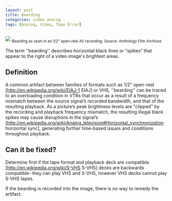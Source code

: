 ```yaml
---
layout: post
title: Bearding
categories: video analog
tags: [Analog, Video, Tape Error]
---
```


<img src="{{ site.baseurl }}/images/Beardingsmall.jpg">
<sub>Bearding as seen in an 1/2" open-reel AV recording. Source: Anthology Film Archives</sub>


The term ''bearding'' describes horizontal black lines or “spikes” that appear to the right of a video image's brightest areas.

## Definition 

A common artifact between families of formats such as 1/2" open-reel [http://en.wikipedia.org/wiki/EIAJ-1 EIAJ] or VHS, ''bearding'' can be traced to an overloading condition in VTRs that occur as a result of a frequency mismatch between the source signal’s recorded bandwidth, and that of the resulting playback. As a picture’s peak brightness levels are "clipped" by the recording and playback frequency mismatch, the resulting illegal black spikes may cause disruptions in the signal’s [http://en.wikipedia.org/wiki/Analog_television#Horizontal_synchronization horizontal sync], generating further time-based issues and conditions throughout playback.

## Can it be fixed?
Determine first if the tape format and playback deck are compatible. [http://en.wikipedia.org/wiki/S-VHS S-VHS] decks are backwards compatible- they can play VHS and S-VHS, however VHS decks cannot play S-VHS tapes.

If the bearding is recorded into the image, there is no way to remedy the artifact.
